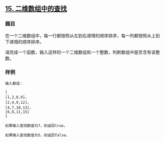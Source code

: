 ## [15. 二维数组中的查找](https://www.acwing.com/problem/content/16/)

### 题目

在一个二维数组中，每一行都按照从左到右递增的顺序排序，每一列都按照从上到下递增的顺序排序。

请完成一个函数，输入这样的一个二维数组和一个整数，判断数组中是否含有该整数。

### 样例

```
输入数组：

[
[1,2,8,9]，
[2,4,9,12]，
[4,7,10,13]，
[6,8,11,15]
]

如果输入查找数值为7，则返回true，

如果输入查找数值为5，则返回false。
```
